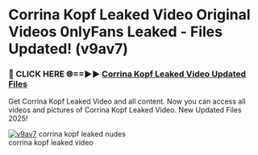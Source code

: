 # Corrina Kopf Leaked Video Original Videos 0nlyFans Leaked - Files Updated! (v9av7)

<h3>🔴 CLICK HERE 🌐==►► <a href="https://tinyurl.com/2jnfzry5" rel="nofollow">Corrina Kopf Leaked Video Updated Files</a></h3>

Get Corrina Kopf Leaked Video and all content. Now you can access all videos and pictures of Corrina Kopf Leaked Video. New Updated Files 2025!

[![v9av7](https://i.imgur.com/GyGTBgg.gif)](https://tinyurl.com/2jnfzry5)
corrina kopf leaked nudes<br>
corrina kopf leaked video